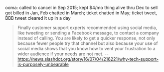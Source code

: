 ooma: called to cancel in Sep 2015; kept $4/mo thing alive thru Dec to sell
got billed in Jan, Feb
chatted in March; ticket
chatted in May; ticket
tweet, BBB
tweet cleared it up in a day

> Finally customer support experts recommended using social media, like tweeting or sending a Facebook message, to contact a company instead of calling. You are likely to get a quicker response, not only because fewer people try that channel but also because your use of social media shows that you know how to vent your frustration to a wider audience if your needs are not met.
 -- https://news.slashdot.org/story/16/07/04/216221/why-tech-support-is-purposely-unbearable
